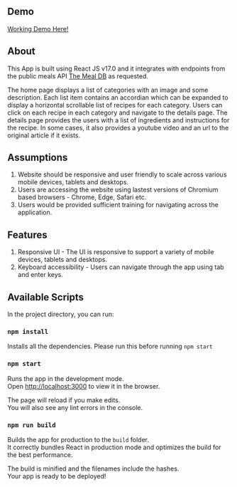 ## Demo

[Working Demo Here!](https://sad-kirch-2b604b.netlify.app)

## About

This App is built using React JS v17.0 and it integrates with endpoints from the public meals API [The Meal DB](https://www.themealdb.com/api.php) as requested.

The home page displays a list of categories with an image and some description.
Each list item contains an accordian which can be expanded to display a horizontal scrollable list of recipes for each category.
Users can click on each recipe in each category and navigate to the details page.
The details page provides the users with a list of ingredients and instructions for the recipe. In some cases, it also provides a youtube video and an url to the original article if it exists.

## Assumptions

1. Website should be responsive and user friendly to scale across various mobile devices, tablets and desktops.
2. Users are accessing the website using lastest versions of Chromium based browsers - Chrome, Edge, Safari etc.
3. Users would be provided sufficient training for navigating across the application.

## Features

1. Responsive UI - The UI is responsive to support a variety of mobile devices, tablets and desktops.
2. Keyboard accessibility - Users can navigate through the app using tab and enter keys.

## Available Scripts

In the project directory, you can run:

### `npm install`

Installs all the dependencies. Please run this before running `npm start`

### `npm start`

Runs the app in the development mode.\
Open [http://localhost:3000](http://localhost:3000) to view it in the browser.

The page will reload if you make edits.\
You will also see any lint errors in the console.

### `npm run build`

Builds the app for production to the `build` folder.\
It correctly bundles React in production mode and optimizes the build for the best performance.

The build is minified and the filenames include the hashes.\
Your app is ready to be deployed!
